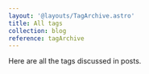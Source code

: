 ```yaml
---
layout: '@layouts/TagArchive.astro'
title: All tags
collection: blog
reference: tagArchive
---
```


Here are all the tags discussed in posts.
